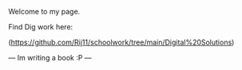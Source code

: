 Welcome to my page.


Find Dig work here:

(https://github.com/Rij11/schoolwork/tree/main/Digital%20Solutions)

— Im writing a book :P —


